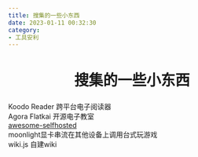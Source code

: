 ```yaml
---
title: 搜集的一些小东西
date: 2023-01-11 00:32:30
category:
- 工具安利
---
```


<!-- more -->

<div align="center" style="font-size:1.4em;"><h2><strong> 搜集的一些小东西</strong></h2></div>


Koodo Reader 跨平台电子阅读器  
Agora Flatkai 开源电子教室  
[awesome-selfhosted](https://github.com/awesome-selfhosted/awesome-selfhosted)  
moonlight显卡串流在其他设备上调用台式玩游戏  
wiki.js 自建wiki
